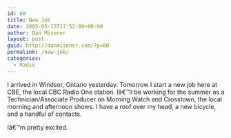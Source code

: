 ```yaml
---
id: 60
title: New Job
date: 2005-05-15T17:52:00+00:00
author: Dan Misener
layout: post
guid: http://danmisener.com/?p=60
permalink: /new-job/
categories:
  - Radio
---
```

I arrived in Windsor, Ontario yesterday. Tomorrow I start a new job here at CBE, the local CBC Radio One station. Iâ€™ll be working for the summer as a Technician/Associate Producer on Morning Watch and Crosstown, the local morning and afternoon shows. I have a roof over my head, a new bicycle, and a handful of contacts.

Iâ€™m pretty excited.